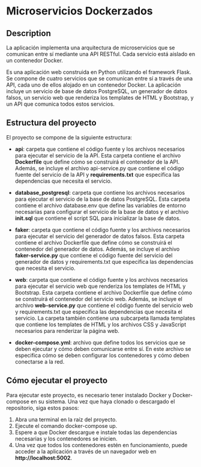 # Microservicios Dockerzados

## Description

La aplicación implementa una arquitectura de microservicios que se comunican entre sí mediante una API RESTful. Cada servicio está aislado en un contenedor Docker.

Es una aplicación web construida en Python utilizando el framework Flask. Se compone de cuatro servicios que se comunican entre sí a través de una API, cada uno de ellos alojado en un contenedor Docker. La aplicación incluye un servicio de base de datos PostgreSQL, un generador de datos falsos, un servicio web que renderiza los templates de HTML y Bootstrap, y un API que comunica todos estos servicios.

## Estructura del proyecto

El proyecto se compone de la siguiente estructura:

- **api**: carpeta que contiene el código fuente y los archivos necesarios para ejecutar el servicio de la API. Esta carpeta contiene el archivo **Dockerfile** que define cómo se construirá el contenedor de la API. Además, se incluye el archivo api-service.py que contiene el código fuente del servicio de la API y **requirements.txt** que especifica las dependencias que necesita el servicio.

- **database_postgresql**: carpeta que contiene los archivos necesarios para ejecutar el servicio de la base de datos PostgreSQL. Esta carpeta contiene el archivo database.env que define las variables de entorno necesarias para configurar el servicio de la base de datos y el archivo **init.sql** que contiene el script SQL para inicializar la base de datos.

- **faker**: carpeta que contiene el código fuente y los archivos necesarios para ejecutar el servicio del generador de datos falsos. Esta carpeta contiene el archivo Dockerfile que define cómo se construirá el contenedor del generador de datos. Además, se incluye el archivo **faker-service.py** que contiene el código fuente del servicio del generador de datos y requirements.txt que especifica las dependencias que necesita el servicio.

- **web**: carpeta que contiene el código fuente y los archivos necesarios para ejecutar el servicio web que renderiza los templates de HTML y Bootstrap. Esta carpeta contiene el archivo Dockerfile que define cómo se construirá el contenedor del servicio web. Además, se incluye el archivo **web-service.py** que contiene el código fuente del servicio web y requirements.txt que especifica las dependencias que necesita el servicio. La carpeta también contiene una subcarpeta llamada templates que contiene los templates de HTML y los archivos CSS y JavaScript necesarios para renderizar la página web.

- **docker-compose.yml**: archivo que define todos los servicios que se deben ejecutar y cómo deben comunicarse entre sí. En este archivo se especifica cómo se deben configurar los contenedores y cómo deben conectarse a la red.

## Cómo ejecutar el proyecto

Para ejecutar este proyecto, es necesario tener instalado Docker y Docker-compose en su sistema. Una vez que haya clonado o descargado el repositorio, siga estos pasos:

1. Abra una terminal en la raíz del proyecto.
2. Ejecute el comando docker-compose up.
3. Espere a que Docker descargue e instale todas las dependencias necesarias y los contenedores se inicien.
4. Una vez que todos los contenedores estén en funcionamiento, puede acceder a la aplicación a través de un navegador web en **http://localhost:5002**.